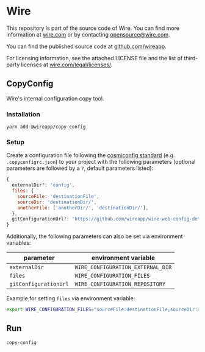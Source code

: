 # Wire

This repository is part of the source code of Wire. You can find more information at [wire.com](https://wire.com) or by contacting opensource@wire.com.

You can find the published source code at [github.com/wireapp](https://github.com/wireapp).

For licensing information, see the attached LICENSE file and the list of third-party licenses at [wire.com/legal/licenses/](https://wire.com/legal/licenses/).

## CopyConfig

Wire's internal configuration copy tool.

### Installation

```
yarn add @wireapp/copy-config
```

### Setup

Create a configuration file following the [cosmiconfig standard](https://github.com/davidtheclark/cosmiconfig#cosmiconfig) (e.g. `.copyconfigrc.json`) to your project with the following parameters (optional parameters are followed by a `?`, default parameters listed):

```js
{
  externalDir?: 'config',
  files: {
    sourceFile: 'destinationFile',
    sourceDir: 'destinationDir/',
    anotherFile: ['anotherDir/', 'destinationDir/'],
  },
  gitConfigurationUrl?: 'https://github.com/wireapp/wire-web-config-default#v0.7.1',
}
```

Additionally, the following parameters can also be set via environment variables:

| parameter             | environment variable              |
| --------------------- | --------------------------------- |
| `externalDir`         | `WIRE_CONFIGURATION_EXTERNAL_DIR` |
| `files`               | `WIRE_CONFIGURATION_FILES`        |
| `gitConfigurationUrl` | `WIRE_CONFIGURATION_REPOSITORY`   |

Example for setting `files` via environment variable:

```sh
export WIRE_CONFIGURATION_FILES="sourceFile:destinationFile;sourceDir:destinationDir;anotherFile:[anotherDir/,destinationDir/]"
```

## Run

```
copy-config
```
